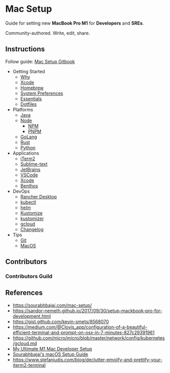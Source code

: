 # Mac Setup

Guide for setting new **MacBook Pro M1** for **Developers** and **SREs**.

Community-authored. Write, edit, share.

## Instructions

Follow guide: [Mac Setup Gitbook](https://xmlking.gitbook.io/macos-setup/)

- Getting Started
    - [Why](./docs/essentials/why.md)
    - [Xcode](./docs/essentials/xcode.md)
    - [Homebrew](./docs/essentials/brew.md)
    - [System Preferences](./docs/essentials/system-preferences.md)
    - [Essentials](./docs/essentials/essentials.md)
    - [Dotfiles](./docs/essentials/dotfiles.md)
- Platforms
    - [Java](./docs/platforms/java.md)
    - [Node](./docs/platforms/node.md)
        - [NPM](./docs/platforms/npm.md)
        - [PNPM](./docs/platforms/pnpm.md)
    - [GoLang](./docs/platforms/golang.md)
    - [Rust](./docs/platforms/rust.md)
    - [Python](./docs/platforms/python.md)
- Applications
    - [iTerm2](./docs/apps/iterm2.md)
    - [Sublime-text](./docs/apps/sublime-text.md)
    - [JetBrains](./docs/apps/jetbrains.md)
    - [VSCode](./docs/apps/vscode.md)
    - [Xcode](./docs/apps/xcode.md)
    - [Benthos](./docs/apps/benthos.md)
- DevOps
    - [Rancher Desktop](./docs/devops/rancher-desktop.md)
    - [kubectl](./docs/devops/kubectl.md)
    - [helm](./docs/devops/helm.md)
    - [Kustomize](./docs/devops/kustomize.md)
    - [kustomizer](./docs/devops/kustomizer.md)
    - [gcloud](./docs/devops/gcloud.md)
    - [Changelog](./docs/devops/changelog.md)
- Tips
    - [Git](./docs/tips/git.md)
    - [MacOS](./docs/tips/macos.md)

## Contributors

### Contributors Guild

## References

- https://sourabhbajaj.com/mac-setup/
- https://sandor-nemeth.github.io/2017/09/30/setup-mackbook-pro-for-development.html
- https://gist.github.com/kevin-smets/8568070
- https://medium.com/@Clovis_app/configuration-of-a-beautiful-efficient-terminal-and-prompt-on-osx-in-7-minutes-827c29391961
- https://github.com/micro/micro/blob/master/network/config/kubernetes/gcloud.md
- [My Ultimate M1 Mac Developer Setup](https://codeburst.io/my-ultimate-m1-mac-developer-setup-cfdb2daeed2d)
- [Sourabhbajaj's macOS Setup Guide](https://sourabhbajaj.com/mac-setup/index.html)
- https://www.stefanjudis.com/blog/declutter-emojify-and-prettify-your-iterm2-terminal